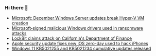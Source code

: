 ### Hi there 👋

<!--START_SECTION:feed-->
* [Microsoft: December Windows Server updates break Hyper-V VM creation](https://www.bleepingcomputer.com/news/microsoft/microsoft-december-windows-server-updates-break-hyper-v-vm-creation/)
* [Microsoft-signed malicious Windows drivers used in ransomware attacks](https://www.bleepingcomputer.com/news/microsoft/microsoft-signed-malicious-windows-drivers-used-in-ransomware-attacks/)
* [LockBit claims attack on California's Department of Finance](https://www.bleepingcomputer.com/news/security/lockbit-claims-attack-on-californias-department-of-finance/)
* [Apple security update fixes new iOS zero-day used to hack iPhones](https://www.bleepingcomputer.com/news/apple/apple-security-update-fixes-new-ios-zero-day-used-to-hack-iphones/)
* [Windows 11 KB5021255 and KB5021234 cumulative updates released](https://www.bleepingcomputer.com/news/microsoft/windows-11-kb5021255-and-kb5021234-cumulative-updates-released/)
<!--END_SECTION:feed-->

<!--
**frankenk/frankenk** is a ✨ _special_ ✨ repository because its `README.md` (this file) appears on your GitHub profile.

Here are some ideas to get you started:

- 🔭 I’m currently working on ...
- 🌱 I’m currently learning ...
- 👯 I’m looking to collaborate on ...
- 🤔 I’m looking for help with ...
- 💬 Ask me about ...
- 📫 How to reach me: ...
- 😄 Pronouns: ...
- ⚡ Fun fact: ...
-->



